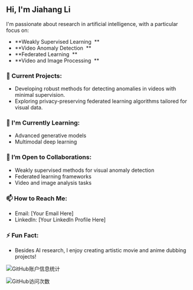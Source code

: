 ## Hi, I'm Jiahang Li &#x20;

I'm passionate about research in artificial intelligence, with a particular focus on: &#x20;

- **Weakly Supervised Learning  **
- **Video Anomaly Detection  **
- **Federated Learning  **
- **Video and Image Processing  **

### 🔭 Current Projects: &#x20;

- Developing robust methods for detecting anomalies in videos with minimal supervision. &#x20;
- Exploring privacy-preserving federated learning algorithms tailored for visual data. &#x20;

### 🌱 I'm Currently Learning: &#x20;

- Advanced generative models &#x20;
- Multimodal deep learning &#x20;

### 👯 I’m Open to Collaborations: &#x20;

- Weakly supervised methods for visual anomaly detection &#x20;
- Federated learning frameworks &#x20;
- Video and image analysis tasks &#x20;

### 📫 How to Reach Me: &#x20;

- Email: [Your Email Here] &#x20;
- LinkedIn: [Your LinkedIn Profile Here] &#x20;

### ⚡ Fun Fact: &#x20;

- Besides AI research, I enjoy creating artistic movie and anime dubbing projects! &#x20;

![GitHub账户信息统计](https://github-stats.ubrong.com/api?username=rekkles2&amp;show_icons=true&amp;theme=default)

![GitHub访问次数](https://profile-counter.glitch.me/{rekkles2}/count.svg)
